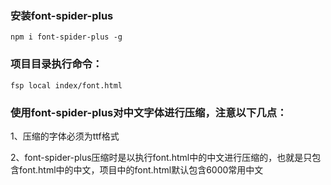 ### 安装font-spider-plus

```
npm i font-spider-plus -g
```

### 项目目录执行命令：

```
fsp local index/font.html
```

### 使用font-spider-plus对中文字体进行压缩，注意以下几点：

1、压缩的字体必须为ttf格式

2、font-spider-plus压缩时是以执行font.html中的中文进行压缩的，也就是只包含font.html中的中文，项目中的font.html默认包含6000常用中文